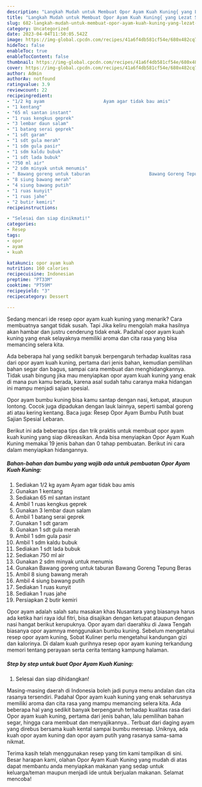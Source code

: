 ```yaml
---
description: "Langkah Mudah untuk Membuat Opor Ayam Kuah Kuning{ yang Lezat Sekali,  Menu Buat lebaran"
title: "Langkah Mudah untuk Membuat Opor Ayam Kuah Kuning{ yang Lezat Sekali,  Menu Buat lebaran"
slug: 682-langkah-mudah-untuk-membuat-opor-ayam-kuah-kuning-yang-lezat-sekali-menu-buat-lebaran
category: Uncategorized
date: 2023-04-04T11:50:05.542Z
image: https://img-global.cpcdn.com/recipes/41a6f4db581cf54e/680x482cq70/opor-ayam-kuah-kuning-foto-resep-utama.jpg
hideToc: false
enableToc: true
enableTocContent: false
thumbnail: https://img-global.cpcdn.com/recipes/41a6f4db581cf54e/680x482cq70/opor-ayam-kuah-kuning-foto-resep-utama.jpg
cover: https://img-global.cpcdn.com/recipes/41a6f4db581cf54e/680x482cq70/opor-ayam-kuah-kuning-foto-resep-utama.jpg
author: Admin
authorAv: notfound
ratingvalue: 3.9
reviewcount: 22
recipeingredient:
- "1/2 kg ayam                      Ayam agar tidak bau amis"
- "1 kentang"
- "65 ml santan instant"
- "1 ruas kengkus geprek"
- "3 lembar daun salam"
- "1 batang serai geprek"
- "1 sdt garam"
- "1 sdt gula merah"
- "1 sdm gula pasir"
- "1 sdm kaldu bubuk"
- "1 sdt lada bubuk"
- "750 ml air"
- "2 sdm minyak untuk menumis"
- " Bawang goreng untuk taburan                      Bawang Goreng Tepung Beras"
- "8 siung bawang merah"
- "4 siung bawang putih"
- "1 ruas kunyit"
- "1 ruas jahe"
- "2 butir kemiri"
recipeinstructions:

- "Selesai dan siap dinikmati!"
categories:
- Resep
tags:
- opor
- ayam
- kuah

katakunci: opor ayam kuah 
nutrition: 160 calories
recipecuisine: Indonesian
preptime: "PT33M"
cooktime: "PT59M"
recipeyield: "3"
recipecategory: Dessert

---
```



Sedang mencari ide resep opor ayam kuah kuning yang menarik? Cara membuatnya sangat tidak susah. Tapi Jika keliru mengolah maka hasilnya akan hambar dan justru cenderung tidak enak. Padahal opor ayam kuah kuning yang enak selayaknya memiliki aroma dan cita rasa yang bisa memancing selera kita.


Ada beberapa hal yang sedikit banyak berpengaruh terhadap kualitas rasa dari opor ayam kuah kuning, pertama dari jenis bahan, kemudian pemilihan bahan segar dan bagus, sampai cara membuat dan menghidangkannya. Tidak usah bingung jika mau menyiapkan opor ayam kuah kuning yang enak di mana pun kamu berada, karena asal sudah tahu caranya maka hidangan ini mampu menjadi sajian spesial.

Opor ayam bumbu kuning bisa kamu santap dengan nasi, ketupat, ataupun lontong. Cocok juga dipadukan dengan lauk lainnya, seperti sambal goreng ati atau kering kentang. Baca juga: Resep Opor Ayam Bumbu Putih buat Sajian Spesial Lebaran.


Berikut ini ada beberapa tips dan trik praktis untuk membuat opor ayam kuah kuning yang siap dikreasikan. Anda bisa menyiapkan Opor Ayam Kuah Kuning memakai 19 jenis bahan dan 0 tahap pembuatan. Berikut ini cara dalam menyiapkan hidangannya.

<!--inarticleads1-->

##### Bahan-bahan dan bumbu yang wajib ada untuk pembuatan Opor Ayam Kuah Kuning:

1. Sediakan 1/2 kg ayam                      Ayam agar tidak bau amis
1. Gunakan 1 kentang
1. Sediakan 65 ml santan instant
1. Ambil 1 ruas kengkus geprek
1. Gunakan 3 lembar daun salam
1. Ambil 1 batang serai geprek
1. Gunakan 1 sdt garam
1. Gunakan 1 sdt gula merah
1. Ambil 1 sdm gula pasir
1. Ambil 1 sdm kaldu bubuk
1. Sediakan 1 sdt lada bubuk
1. Sediakan 750 ml air
1. Gunakan 2 sdm minyak untuk menumis
1. Gunakan  Bawang goreng untuk taburan                      Bawang Goreng Tepung Beras
1. Ambil 8 siung bawang merah
1. Ambil 4 siung bawang putih
1. Sediakan 1 ruas kunyit
1. Sediakan 1 ruas jahe
1. Persiapkan 2 butir kemiri


Opor ayam adalah salah satu masakan khas Nusantara yang biasanya harus ada ketika hari raya idul fitri, bisa disajikan dengan ketupat ataupun dengan nasi hangat berikut kerupuknya. Opor ayam dari daerahku di Jawa Tengah biasanya opor ayamnya menggunakan bumbu kuning. Sebelum mengetahui resep opor ayam kuning, Sobat Kuliner perlu mengetahui kandungan gizi dan kalorinya. Di dalam kuah gurihnya resep opor ayam kuning terkandung memori tentang perayaan serta cerita tentang kampung halaman. 

<!--inarticleads2-->

##### Step by step untuk buat Opor Ayam Kuah Kuning:


1. Selesai dan siap dihidangkan!

Masing-masing daerah di Indonesia boleh jadi punya menu andalan dan cita rasanya tersendiri. Padahal Opor ayam kuah kuning yang enak seharusnya memiliki aroma dan cita rasa yang mampu memancing selera kita. Ada beberapa hal yang sedikit banyak berpengaruh terhadap kualitas rasa dari Opor ayam kuah kuning, pertama dari jenis bahan, lalu pemilihan bahan segar, hingga cara membuat dan menyajikannya.. Terbuat dari daging ayam yang direbus bersama kuah kental sampai bumbu meresap. Uniknya, ada kuah opor ayam kuning dan opor ayam putih yang rasanya sama-sama nikmat. 

Terima kasih telah menggunakan resep yang tim kami tampilkan di sini. Besar harapan kami, olahan Opor Ayam Kuah Kuning yang mudah di atas dapat membantu anda menyiapkan makanan yang sedap untuk keluarga/teman maupun menjadi ide untuk berjualan makanan. Selamat mencoba!
